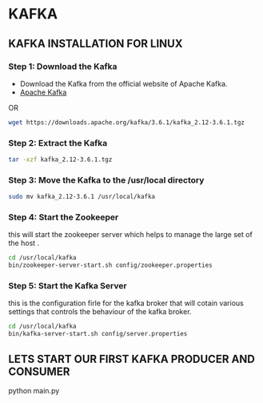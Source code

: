 # KAFKA

## KAFKA INSTALLATION FOR LINUX

### Step 1: Download the Kafka

- Download the Kafka from the official website of Apache Kafka.
- [Apache Kafka](https://kafka.apache.org/downloads)

OR

```bash
wget https://downloads.apache.org/kafka/3.6.1/kafka_2.12-3.6.1.tgz
```
### Step 2: Extract the Kafka

```bash
tar -xzf kafka_2.12-3.6.1.tgz
```

### Step 3: Move the Kafka to the /usr/local directory

```bash
sudo mv kafka_2.12-3.6.1 /usr/local/kafka
```

### Step 4: Start the Zookeeper
this will start the zookeeper server which helps to manage the large set of the host .

```bash
cd /usr/local/kafka
bin/zookeeper-server-start.sh config/zookeeper.properties
```

### Step 5: Start the Kafka Server
this is the configuration firle for the kafka broker that will cotain various settings that controls the behaviour of the kafka broker.
```bash
cd /usr/local/kafka
bin/kafka-server-start.sh config/server.properties
```
## LETS START OUR FIRST KAFKA PRODUCER AND CONSUMER

python main.py

```


